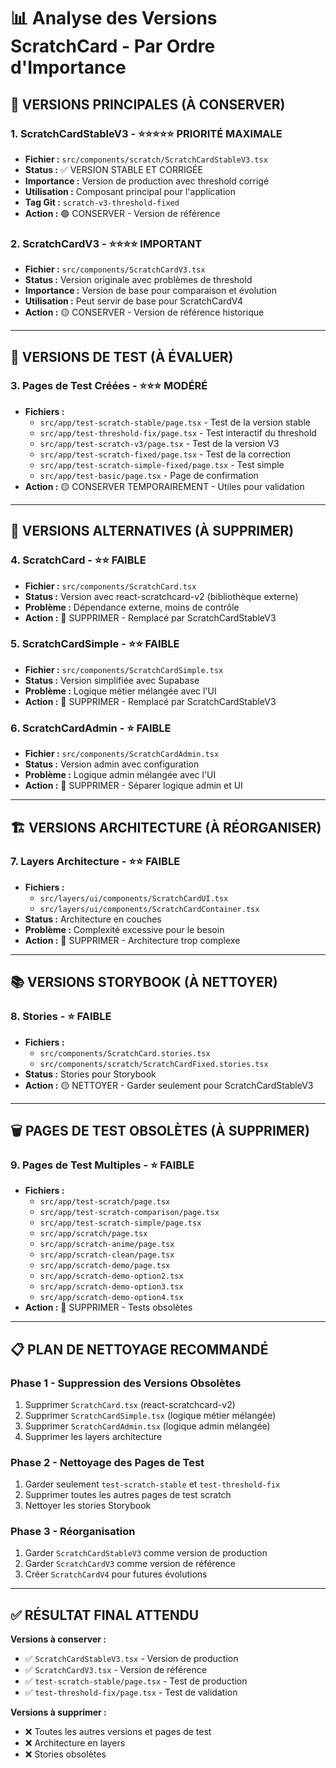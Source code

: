 # 📊 Analyse des Versions ScratchCard - Par Ordre d'Importance

## 🎯 **VERSIONS PRINCIPALES (À CONSERVER)**

### 1. **ScratchCardStableV3** - ⭐⭐⭐⭐⭐ PRIORITÉ MAXIMALE
- **Fichier :** `src/components/scratch/ScratchCardStableV3.tsx`
- **Status :** ✅ VERSION STABLE ET CORRIGÉE
- **Importance :** Version de production avec threshold corrigé
- **Utilisation :** Composant principal pour l'application
- **Tag Git :** `scratch-v3-threshold-fixed`
- **Action :** 🟢 CONSERVER - Version de référence

### 2. **ScratchCardV3** - ⭐⭐⭐⭐ IMPORTANT
- **Fichier :** `src/components/ScratchCardV3.tsx`
- **Status :** Version originale avec problèmes de threshold
- **Importance :** Version de base pour comparaison et évolution
- **Utilisation :** Peut servir de base pour ScratchCardV4
- **Action :** 🟡 CONSERVER - Version de référence historique

---

## 🧪 **VERSIONS DE TEST (À ÉVALUER)**

### 3. **Pages de Test Créées** - ⭐⭐⭐ MODÉRÉ
- **Fichiers :**
  - `src/app/test-scratch-stable/page.tsx` - Test de la version stable
  - `src/app/test-threshold-fix/page.tsx` - Test interactif du threshold
  - `src/app/test-scratch-v3/page.tsx` - Test de la version V3
  - `src/app/test-scratch-fixed/page.tsx` - Test de la correction
  - `src/app/test-scratch-simple-fixed/page.tsx` - Test simple
  - `src/app/test-basic/page.tsx` - Page de confirmation
- **Action :** 🟡 CONSERVER TEMPORAIREMENT - Utiles pour validation

---

## 🔧 **VERSIONS ALTERNATIVES (À SUPPRIMER)**

### 4. **ScratchCard** - ⭐⭐ FAIBLE
- **Fichier :** `src/components/ScratchCard.tsx`
- **Status :** Version avec react-scratchcard-v2 (bibliothèque externe)
- **Problème :** Dépendance externe, moins de contrôle
- **Action :** 🔴 SUPPRIMER - Remplacé par ScratchCardStableV3

### 5. **ScratchCardSimple** - ⭐⭐ FAIBLE
- **Fichier :** `src/components/ScratchCardSimple.tsx`
- **Status :** Version simplifiée avec Supabase
- **Problème :** Logique métier mélangée avec l'UI
- **Action :** 🔴 SUPPRIMER - Remplacé par ScratchCardStableV3

### 6. **ScratchCardAdmin** - ⭐ FAIBLE
- **Fichier :** `src/components/ScratchCardAdmin.tsx`
- **Status :** Version admin avec configuration
- **Problème :** Logique admin mélangée avec l'UI
- **Action :** 🔴 SUPPRIMER - Séparer logique admin et UI

---

## 🏗️ **VERSIONS ARCHITECTURE (À RÉORGANISER)**

### 7. **Layers Architecture** - ⭐⭐ FAIBLE
- **Fichiers :**
  - `src/layers/ui/components/ScratchCardUI.tsx`
  - `src/layers/ui/components/ScratchCardContainer.tsx`
- **Status :** Architecture en couches
- **Problème :** Complexité excessive pour le besoin
- **Action :** 🔴 SUPPRIMER - Architecture trop complexe

---

## 📚 **VERSIONS STORYBOOK (À NETTOYER)**

### 8. **Stories** - ⭐ FAIBLE
- **Fichiers :**
  - `src/components/ScratchCard.stories.tsx`
  - `src/components/scratch/ScratchCardFixed.stories.tsx`
- **Status :** Stories pour Storybook
- **Action :** 🟡 NETTOYER - Garder seulement pour ScratchCardStableV3

---

## 🗑️ **PAGES DE TEST OBSOLÈTES (À SUPPRIMER)**

### 9. **Pages de Test Multiples** - ⭐ FAIBLE
- **Fichiers :**
  - `src/app/test-scratch/page.tsx`
  - `src/app/test-scratch-comparison/page.tsx`
  - `src/app/test-scratch-simple/page.tsx`
  - `src/app/scratch/page.tsx`
  - `src/app/scratch-anime/page.tsx`
  - `src/app/scratch-clean/page.tsx`
  - `src/app/scratch-demo/page.tsx`
  - `src/app/scratch-demo-option2.tsx`
  - `src/app/scratch-demo-option3.tsx`
  - `src/app/scratch-demo-option4.tsx`
- **Action :** 🔴 SUPPRIMER - Tests obsolètes

---

## 📋 **PLAN DE NETTOYAGE RECOMMANDÉ**

### Phase 1 - Suppression des Versions Obsolètes
1. Supprimer `ScratchCard.tsx` (react-scratchcard-v2)
2. Supprimer `ScratchCardSimple.tsx` (logique métier mélangée)
3. Supprimer `ScratchCardAdmin.tsx` (logique admin mélangée)
4. Supprimer les layers architecture

### Phase 2 - Nettoyage des Pages de Test
1. Garder seulement `test-scratch-stable` et `test-threshold-fix`
2. Supprimer toutes les autres pages de test scratch
3. Nettoyer les stories Storybook

### Phase 3 - Réorganisation
1. Garder `ScratchCardStableV3` comme version de production
2. Garder `ScratchCardV3` comme version de référence
3. Créer `ScratchCardV4` pour futures évolutions

---

## ✅ **RÉSULTAT FINAL ATTENDU**

**Versions à conserver :**
- ✅ `ScratchCardStableV3.tsx` - Version de production
- ✅ `ScratchCardV3.tsx` - Version de référence
- ✅ `test-scratch-stable/page.tsx` - Test de production
- ✅ `test-threshold-fix/page.tsx` - Test de validation

**Versions à supprimer :**
- ❌ Toutes les autres versions et pages de test
- ❌ Architecture en layers
- ❌ Stories obsolètes

